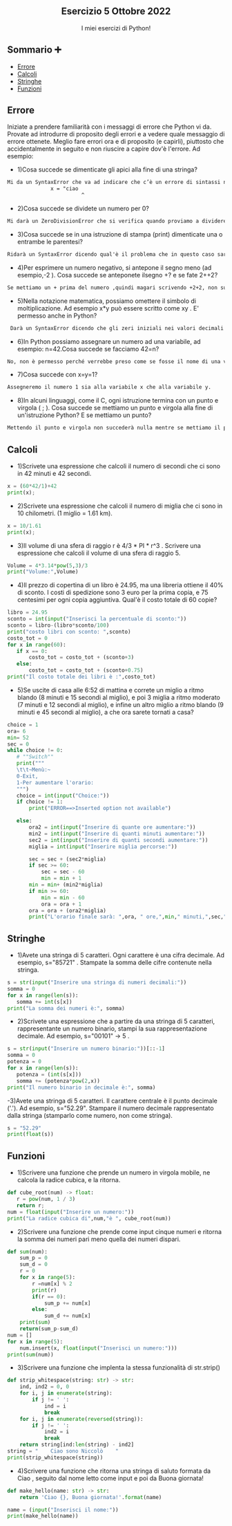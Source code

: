 <p align="center">
  <h2 align="center">Esercizio 5 Ottobre 2022</h2>
  <p align="center">I miei esercizi di Python!</p>
</p>

## Sommario ➕

- [Errore](#Errore)
- [Calcoli](#Calcoli)
- [Stringhe](#Stringhe)
- [Funzioni](#Funzioni)

## Errore

Iniziate a prendere familiarità con i messaggi di errore che Python vi da. Provate ad introdurre di proposito degli errori e a vedere quale messaggio di errore ottenete. Meglio fare errori ora e di proposito (e capirli), piuttosto che accidentalmente in seguito e non riuscire a capire dov'è l'errore. Ad esempio:

- 1)Cosa succede se dimenticate gli apici alla fine di una stringa?
```html
Mi da un SyntaxError che va ad indicare che c’è un errore di sintassi nel programma, in questo caso l’errore sarà la mancanza di un apice e successivamente andrà a segnare dove si trova l’errore in questo modo:
              x = "ciao
                        ^
```

- 2)Cosa succede se dividete un numero per 0?
```html
Mi darà un ZeroDivisionError che si verifica quando proviamo a dividere un numero in virgola mobile per 0.
```

- 3)Cosa succede se in una istruzione di stampa (print) dimenticate una o entrambe le parentesi?
```html
Ridarà un SyntaxError dicendo qual'è il problema che in questo caso sarà “Missing parentheses in call to 'print'” e successivamente darà anche il modo in cui possiamo correggere il nostro errore che sarà “Did you mean print("ciao")?”
```

- 4)Per esprimere un numero negativo, si antepone il segno meno (ad esempio,-2 ). Cosa succede se anteponete ilsegno +? e se fate 2++2?
```html
Se mettiamo un + prima del numero ,quindi magari scrivendo +2+2, non succederà nulla, stessa cosa se proviamo a scrivere 2++2. 
```

- 5)Nella notazione matematica, possiamo omettere il simbolo di moltiplicazione. Ad esempio x*y può essere scritto come xy . E' permesso anche in Python?
```html
 Darà un SyntaxError dicendo che gli zeri iniziali nei valori decimali non sono consentiti. 
```

- 6)In Python possiamo assegnare un numero ad una variabile, ad esempio: n=42.Cosa succede se facciamo 42=n?
```html
No, non è permesso perché verrebbe preso come se fosse il nome di una variabile dando un NameError.
```

- 7)Cosa succede con x=y=1?
```html
Assegneremo il numero 1 sia alla variabile x che alla variabile y.
```

- 8)In alcuni linguaggi, come il C, ogni istruzione termina con un punto e virgola ( ; ). Cosa succede se mettiamo un punto e virgola alla fine di un'istruzione Python? E se mettiamo un punto?
```html
Mettendo il punto e virgola non succederà nulla mentre se mettiamo il punto darà errore.
```

## Calcoli

- 1)Scrivete una espressione che calcoli il numero di secondi che ci sono in 42 minuti e 42 secondi.
```python
x = (60*42/1)+42
print(x);
```

- 2)Scrivete una espressione che calcoli il numero di miglia che ci sono in 10 chilometri. (1 miglio = 1.61 km).
```python
x = 10/1.61
print(x);
```

- 3)Il volume di una sfera di raggio r è 4/3 * PI * r^3 . Scrivere una espressione che calcoli il volume di una sfera di raggio 5.
```python
Volume = 4*3.14*pow(5,3)/3 
print("Volume:",Volume)
```

- 4)Il prezzo di copertina di un libro è 24.95, ma una libreria ottiene il 40% di sconto. I costi di spedizione sono 3 euro per la prima copia, e 75 centesimi per ogni copia aggiuntiva. Qual'è il costo totale di 60 copie?
```python
libro = 24.95
sconto = int(input("Inserisci la percentuale di sconto:"))
sconto = libro-(libro*sconto/100)
print("costo libri con sconto: ",sconto)
costo_tot = 0
for x in range(60):
   if x == 0:
       costo_tot = costo_tot + (sconto+3)
   else:
       costo_tot = costo_tot + (sconto+0.75)
print("Il costo totale dei libri è :",costo_tot)
```

- 5)Se uscite di casa alle 6:52 di mattina e correte un miglio a ritmo blando (8 minuti e 15 secondi al miglio), e poi 3 miglia a ritmo moderato (7 minuti e 12 secondi al miglio), e infine un altro miglio a ritmo blando (9 minuti e 45 secondi al miglio), a che ora sarete tornati a casa?

```python
choice = 1
ora= 6
min= 52
sec = 0
while choice != 0:
   # ""Switch""
   print("""
   \t\t~Menù:~
   0-Exit,
   1-Per aumentare l'orario:
   """)
   choice = int(input("Choice:"))
   if choice != 1:
       print("ERROR==>Inserted option not available")

   else:
       ora2 = int(input("Inserire di quante ore aumentare:"))
       min2 = int(input("Inserire di quanti minuti aumentare:"))
       sec2 = int(input("Inserire di quanti secondi aumentare:"))
       miglia = int(input("Inserire miglia percorse:"))

       sec = sec + (sec2*miglia)
       if sec >= 60:
           sec = sec - 60
           min = min + 1
       min = min+ (min2*miglia)
       if min >= 60:
           min = min - 60
           ora = ora + 1
       ora = ora + (ora2*miglia)
       print("L'orario finale sarà: ",ora, " ore,",min," minuti,",sec," secondi."
```

## Stringhe

- 1)Avete una stringa di 5 caratteri. Ogni carattere è una cifra decimale. Ad esempio, s="85721" . Stampate la somma delle cifre contenute nella stringa.
```python
s = str(input("Inserire una stringa di numeri decimali:"))
somma = 0
for x in range(len(s)):
   somma += int(s[x])
print("La somma dei numeri è:", somma)
```

- 2)Scrivete una espressione che a partire da una stringa di 5 caratteri, rappresentante un numero binario, stampi la sua rappresentazione decimale. Ad esempio, s="00101" -> 5 .
```python
s = str(input("Inserire un numero binario:"))[::-1]
somma = 0
potenza = 0
for x in range(len(s)):
   potenza = (int(s[x]))
   somma += (potenza*pow(2,x))
print("Il numero binario in decimale è:", somma)
```

-3)Avete una stringa di 5 caratteri. Il carattere centrale è il punto decimale ('.'). Ad esempio, s="52.29". Stampare il numero decimale rappresentato dalla stringa (stamparlo come numero, non come stringa).
```python
s = "52.29"
print(float(s))
```

## Funzioni

- 1)Scrivere una funzione che prende un numero in virgola mobile, ne calcola la radice cubica, e la ritorna.
```python
def cube_root(num) -> float:
   r = pow(num, 1 / 3)
   return r;
num = float(input("Inserire un numero:"))
print("La radice cubica di",num,"è ", cube_root(num))
```

- 2)Scrivere una funzione che prende come input cinque numeri e ritorna la somma dei numeri pari meno quella dei numeri dispari.
```python
def sum(num):
    sum_p = 0
    sum_d = 0
    r = 0
    for x in range(5):
        r =num[x] % 2
        print(r)
        if(r == 0):
            sum_p += num[x]
        else:
            sum_d += num[x]
    print(sum)
    return(sum_p-sum_d)
num = []
for x in range(5):
    num.insert(x, float(input("Inserisci un numero:")))
print(sum(num))
```

- 3)Scrivere una funzione che implenta la stessa funzionalità di str.strip()
```python
def strip_whitespace(string: str) -> str:
    ind, ind2 = 0, 0
    for i, j in enumerate(string):
        if j != ' ':
            ind = i
            break
    for i, j in enumerate(reversed(string)):
        if j != ' ':
            ind2 = i
            break
    return string[ind:len(string) - ind2]
string = "    Ciao sono Niccolò    "
print(strip_whitespace(string))
```
- 4)Scrivere una funzione che ritorna una stringa di saluto formata da Ciao , seguito dal nome letto come input e poi da Buona giornata!
```python
def make_hello(name: str) -> str:
    return 'Ciao {}, Buona giornata!'.format(name)

name = (input("Inserisci il nome:"))
print(make_hello(name))
```

